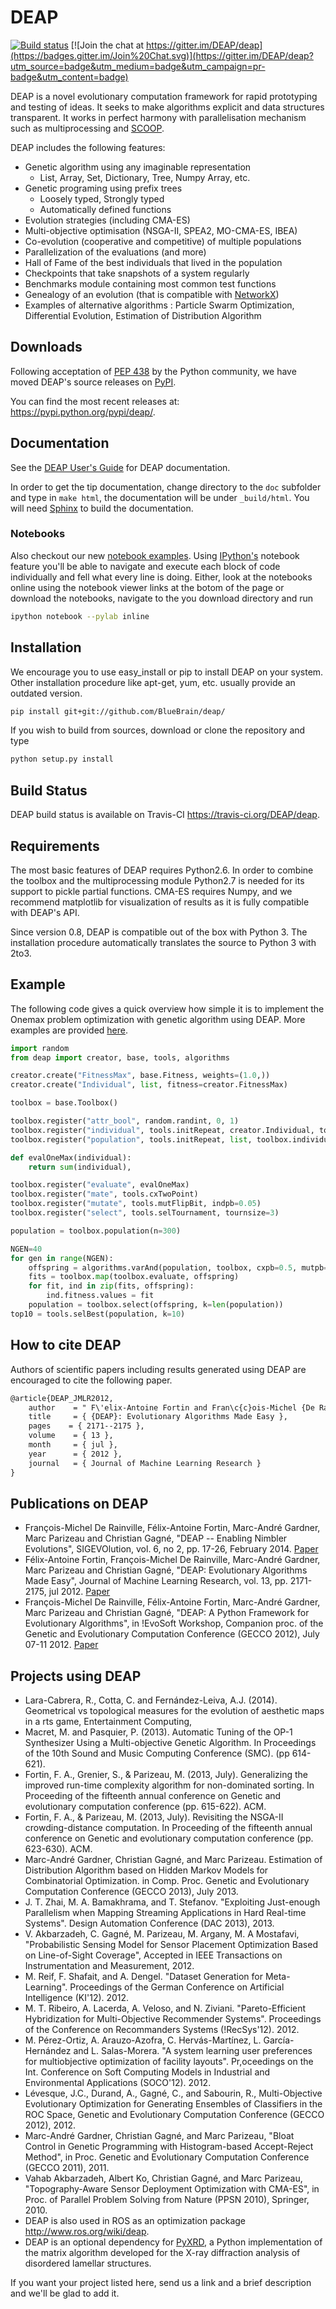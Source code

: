 # DEAP

[![Build status](https://travis-ci.org/DEAP/deap.svg?branch=master)](https://travis-ci.org/DEAP/deap) [![Join the chat at https://gitter.im/DEAP/deap](https://badges.gitter.im/Join%20Chat.svg)](https://gitter.im/DEAP/deap?utm_source=badge&utm_medium=badge&utm_campaign=pr-badge&utm_content=badge)

DEAP is a novel evolutionary computation framework for rapid prototyping and testing of 
ideas. It seeks to make algorithms explicit and data structures transparent. It works in perfect harmony with parallelisation mechanism such as multiprocessing and [SCOOP](http://pyscoop.org).

DEAP includes the following features:

  * Genetic algorithm using any imaginable representation
    * List, Array, Set, Dictionary, Tree, Numpy Array, etc.
  * Genetic programing using prefix trees
    * Loosely typed, Strongly typed
    * Automatically defined functions
  * Evolution strategies (including CMA-ES)
  * Multi-objective optimisation (NSGA-II, SPEA2, MO-CMA-ES, IBEA)
  * Co-evolution (cooperative and competitive) of multiple populations
  * Parallelization of the evaluations (and more)
  * Hall of Fame of the best individuals that lived in the population
  * Checkpoints that take snapshots of a system regularly
  * Benchmarks module containing most common test functions
  * Genealogy of an evolution (that is compatible with [NetworkX](http://networkx.lanl.gov))
  * Examples of alternative algorithms : Particle Swarm Optimization, Differential Evolution, Estimation of Distribution Algorithm

## Downloads

Following acceptation of [PEP 438](http://www.python.org/dev/peps/pep-0438/) by the Python community, we have moved DEAP's source releases on [PyPI](https://pypi.python.org).

You can find the most recent releases at: https://pypi.python.org/pypi/deap/.

## Documentation
See the [DEAP User's Guide](http://deap.readthedocs.org/) for DEAP documentation.

In order to get the tip documentation, change directory to the `doc` subfolder and type in `make html`, the documentation will be under `_build/html`. You will need [Sphinx](http://sphinx.pocoo.org) to build the documentation.

### Notebooks
Also checkout our new [notebook examples](https://github.com/DEAP/notebooks). Using [IPython's](http://ipython.org/) notebook feature you'll be able to navigate and execute each block of code individually and fell what every line is doing. Either, look at the notebooks online using the notebook viewer links at the botom of the page or download the notebooks, navigate to the you download directory and run

```bash
ipython notebook --pylab inline
```

## Installation
We encourage you to use easy_install or pip to install DEAP on your system. Other installation procedure like apt-get, yum, etc. usually provide an outdated version.

```bash
pip install git+git://github.com/BlueBrain/deap/
```

If you wish to build from sources, download or clone the repository and type

```bash
python setup.py install
```

## Build Status
DEAP build status is available on Travis-CI https://travis-ci.org/DEAP/deap.

## Requirements
The most basic features of DEAP requires Python2.6. In order to combine the toolbox and the multiprocessing module Python2.7 is needed for its support to pickle partial functions. CMA-ES requires Numpy, and we recommend matplotlib for visualization of results as it is fully compatible with DEAP's API.

Since version 0.8, DEAP is compatible out of the box with Python 3. The installation procedure automatically translates the source to Python 3 with 2to3.

## Example

The following code gives a quick overview how simple it is to implement the Onemax problem optimization with genetic algorithm using DEAP.  More examples are provided [here](http://deap.readthedocs.org/en/master/examples/index.html).

```python
import random
from deap import creator, base, tools, algorithms

creator.create("FitnessMax", base.Fitness, weights=(1.0,))
creator.create("Individual", list, fitness=creator.FitnessMax)

toolbox = base.Toolbox()

toolbox.register("attr_bool", random.randint, 0, 1)
toolbox.register("individual", tools.initRepeat, creator.Individual, toolbox.attr_bool, n=100)
toolbox.register("population", tools.initRepeat, list, toolbox.individual)

def evalOneMax(individual):
    return sum(individual),

toolbox.register("evaluate", evalOneMax)
toolbox.register("mate", tools.cxTwoPoint)
toolbox.register("mutate", tools.mutFlipBit, indpb=0.05)
toolbox.register("select", tools.selTournament, tournsize=3)

population = toolbox.population(n=300)

NGEN=40
for gen in range(NGEN):
    offspring = algorithms.varAnd(population, toolbox, cxpb=0.5, mutpb=0.1)
    fits = toolbox.map(toolbox.evaluate, offspring)
    for fit, ind in zip(fits, offspring):
        ind.fitness.values = fit
    population = toolbox.select(offspring, k=len(population))
top10 = tools.selBest(population, k=10)
```

## How to cite DEAP
Authors of scientific papers including results generated using DEAP are encouraged to cite the following paper.

```xml
@article{DEAP_JMLR2012, 
    author    = " F\'elix-Antoine Fortin and Fran\c{c}ois-Michel {De Rainville} and Marc-Andr\'e Gardner and Marc Parizeau and Christian Gagn\'e ",
    title     = { {DEAP}: Evolutionary Algorithms Made Easy },
    pages    = { 2171--2175 },
    volume    = { 13 },
    month     = { jul },
    year      = { 2012 },
    journal   = { Journal of Machine Learning Research }
}
```

## Publications on DEAP

  * François-Michel De Rainville, Félix-Antoine Fortin, Marc-André Gardner, Marc Parizeau and Christian Gagné, "DEAP -- Enabling Nimbler Evolutions", SIGEVOlution, vol. 6, no 2, pp. 17-26, February 2014. [Paper](http://goo.gl/tOrXTp)
  * Félix-Antoine Fortin, François-Michel De Rainville, Marc-André Gardner, Marc Parizeau and Christian Gagné, "DEAP: Evolutionary Algorithms Made Easy", Journal of Machine Learning Research, vol. 13, pp. 2171-2175, jul 2012. [Paper](http://goo.gl/amJ3x)
  * François-Michel De Rainville, Félix-Antoine Fortin, Marc-André Gardner, Marc Parizeau and Christian Gagné, "DEAP: A Python Framework for Evolutionary Algorithms", in !EvoSoft Workshop, Companion proc. of the Genetic and Evolutionary Computation Conference (GECCO 2012), July 07-11 2012. [Paper](http://goo.gl/pXXug)

## Projects using DEAP

  * Lara-Cabrera, R., Cotta, C. and Fernández-Leiva, A.J. (2014). Geometrical vs topological measures for the evolution of aesthetic maps in a rts game, Entertainment Computing,
  * Macret, M. and Pasquier, P. (2013). Automatic Tuning of the OP-1 Synthesizer Using a Multi-objective Genetic Algorithm. In Proceedings of the 10th Sound and Music Computing Conference (SMC). (pp 614-621).
  * Fortin, F. A., Grenier, S., & Parizeau, M. (2013, July). Generalizing the improved run-time complexity algorithm for non-dominated sorting. In Proceeding of the fifteenth annual conference on Genetic and evolutionary computation conference (pp. 615-622). ACM.
  * Fortin, F. A., & Parizeau, M. (2013, July). Revisiting the NSGA-II crowding-distance computation. In Proceeding of the fifteenth annual conference on Genetic and evolutionary computation conference (pp. 623-630). ACM.
  * Marc-André Gardner, Christian Gagné, and Marc Parizeau. Estimation of Distribution Algorithm based on Hidden Markov Models for Combinatorial Optimization. in Comp. Proc. Genetic and Evolutionary Computation Conference (GECCO 2013), July 2013.
  * J. T. Zhai, M. A. Bamakhrama, and T. Stefanov. "Exploiting Just-enough Parallelism when Mapping Streaming Applications in Hard Real-time Systems". Design Automation Conference (DAC 2013), 2013.
  * V. Akbarzadeh, C. Gagné, M. Parizeau, M. Argany, M. A Mostafavi, "Probabilistic Sensing Model for Sensor Placement Optimization Based on Line-of-Sight Coverage", Accepted in IEEE Transactions on Instrumentation and Measurement, 2012.
  * M. Reif, F. Shafait, and A. Dengel. "Dataset Generation for Meta-Learning". Proceedings of the German Conference on Artificial Intelligence (KI'12). 2012. 
  * M. T. Ribeiro, A. Lacerda, A. Veloso, and N. Ziviani. "Pareto-Efficient Hybridization for Multi-Objective Recommender Systems". Proceedings of the Conference on Recommanders Systems (!RecSys'12). 2012.
  * M. Pérez-Ortiz, A. Arauzo-Azofra, C. Hervás-Martínez, L. García-Hernández and L. Salas-Morera. "A system learning user preferences for multiobjective optimization of facility layouts". Pr,oceedings on the Int. Conference on Soft Computing Models in Industrial and Environmental Applications (SOCO'12). 2012.
  * Lévesque, J.C., Durand, A., Gagné, C., and Sabourin, R., Multi-Objective Evolutionary Optimization for Generating Ensembles of Classifiers in the ROC Space, Genetic and Evolutionary Computation Conference (GECCO 2012), 2012.
  * Marc-André Gardner, Christian Gagné, and Marc Parizeau, "Bloat Control in Genetic Programming with Histogram-based Accept-Reject Method", in Proc. Genetic and Evolutionary Computation Conference (GECCO 2011), 2011.
  * Vahab Akbarzadeh, Albert Ko, Christian Gagné, and Marc Parizeau, "Topography-Aware Sensor Deployment Optimization with CMA-ES", in Proc. of Parallel Problem Solving from Nature (PPSN 2010), Springer, 2010.
  * DEAP is also used in ROS as an optimization package http://www.ros.org/wiki/deap.
  * DEAP is an optional dependency for [PyXRD](https://github.com/mathijs-dumon/PyXRD), a Python implementation of the matrix algorithm developed for the X-ray diffraction analysis of disordered lamellar structures.

If you want your project listed here, send us a link and a brief description and we'll be glad to add it.
